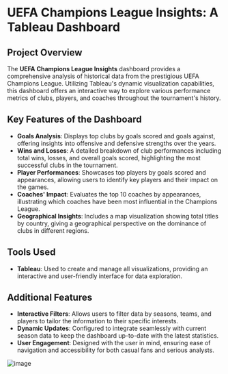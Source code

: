 # UEFA Champions League Insights: A Tableau Dashboard

## Project Overview

The **UEFA Champions League Insights** dashboard provides a comprehensive analysis of historical data from the prestigious UEFA Champions League. Utilizing Tableau's dynamic visualization capabilities, this dashboard offers an interactive way to explore various performance metrics of clubs, players, and coaches throughout the tournament's history.

## Key Features of the Dashboard

- **Goals Analysis**: Displays top clubs by goals scored and goals against, offering insights into offensive and defensive strengths over the years.
- **Wins and Losses**: A detailed breakdown of club performances including total wins, losses, and overall goals scored, highlighting the most successful clubs in the tournament.
- **Player Performances**: Showcases top players by goals scored and appearances, allowing users to identify key players and their impact on the games.
- **Coaches' Impact**: Evaluates the top 10 coaches by appearances, illustrating which coaches have been most influential in the Champions League.
- **Geographical Insights**: Includes a map visualization showing total titles by country, giving a geographical perspective on the dominance of clubs in different regions.

## Tools Used

- **Tableau**: Used to create and manage all visualizations, providing an interactive and user-friendly interface for data exploration.

## Additional Features

- **Interactive Filters**: Allows users to filter data by seasons, teams, and players to tailor the information to their specific interests.
- **Dynamic Updates**: Configured to integrate seamlessly with current season data to keep the dashboard up-to-date with the latest statistics.
- **User Engagement**: Designed with the user in mind, ensuring ease of navigation and accessibility for both casual fans and serious analysts.


![image](https://github.com/user-attachments/assets/875a7e48-9736-487e-882b-6ce50c0b4e47)
